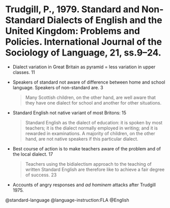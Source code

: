 # Trudgill, P., 1979. Standard and Non-Standard Dialects of English and the United Kingdom: Problems and Policies. International Journal of the Sociology of Language, 21, ss.9–24.

- Dialect variation in Great Britain as pyramid = less variation in upper classes. 11

- Speakers of standard not aware of difference between home and school language. Speakers of non-standard are. 3

  > Many Scottish children, on the other hand, are well aware that they  have one dialect for school and another for other situations. 

- Standard English not native variant of most Britons: 15

  > Standard English as the dialect of education: it is spoken by most teachers; it is the dialect normally employed in writing; and it is rewarded in examinations. A majority of children, on the other hand, are not native speakers if this particular dialect.

- Best course of action is to make teachers aware of the problem and of the local dialect. 17

  > Teachers using the bidialectism approach to the teaching of written Standard English are therefore like to achieve a fair degree of success. 23

- Accounts of angry responses and *ad hominem* attacks after Trudgill 1975. 

@standard-language
@language-instruction:FLA
@English
